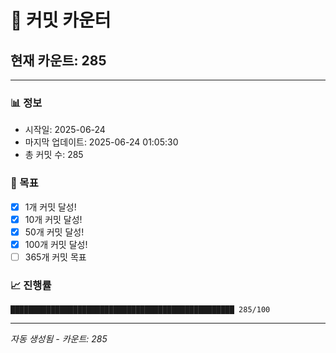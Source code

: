 # 🔢 커밋 카운터

## 현재 카운트: 285

---

### 📊 정보
- 시작일: 2025-06-24
- 마지막 업데이트: 2025-06-24 01:05:30
- 총 커밋 수: 285

### 🎯 목표
- [x] 1개 커밋 달성!
- [x] 10개 커밋 달성!
- [x] 50개 커밋 달성!
- [x] 100개 커밋 달성!
- [ ] 365개 커밋 목표

### 📈 진행률
```
██████████████████████████████████████████████████ 285/100
```

---
*자동 생성됨 - 카운트: 285*
